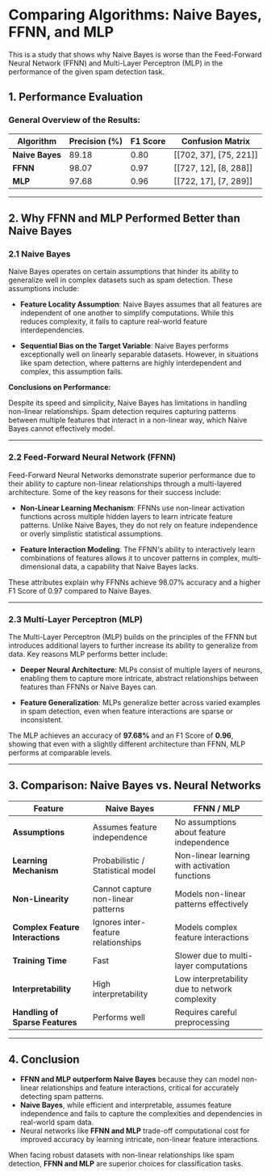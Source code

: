 # Comparing Algorithms: Naive Bayes, FFNN, and MLP

This is a study that shows why Naive Bayes is worse than the Feed-Forward Neural Network (FFNN) and Multi-Layer Perceptron (MLP) in the performance of the given spam detection task.

## 1. **Performance Evaluation**

### General Overview of the Results:

| Algorithm           | Precision (%) | F1 Score | Confusion Matrix        |
|---------------------|----------------|----------|------------------------|
| **Naive Bayes**     | 89.18          | 0.80     | [[702, 37], [75, 221]] |
| **FFNN**            | 98.07          | 0.97     | [[727, 12], [8, 288]]  |
| **MLP**             | 97.68          | 0.96     | [[722, 17], [7, 289]]  |

---

## 2. **Why FFNN and MLP Performed Better than Naive Bayes**

### **2.1 Naive Bayes**

Naive Bayes operates on certain assumptions that hinder its ability to generalize well in complex datasets such as spam detection. These assumptions include:

- **Feature Locality Assumption**: Naive Bayes assumes that all features are independent of one another to simplify computations. While this reduces complexity, it fails to capture real-world feature interdependencies.
  
- **Sequential Bias on the Target Variable**: Naive Bayes performs exceptionally well on linearly separable datasets. However, in situations like spam detection, where patterns are highly interdependent and complex, this assumption fails.

**Conclusions on Performance:**

Despite its speed and simplicity, Naive Bayes has limitations in handling non-linear relationships. Spam detection requires capturing patterns between multiple features that interact in a non-linear way, which Naive Bayes cannot effectively model.

---

### **2.2 Feed-Forward Neural Network (FFNN)**

Feed-Forward Neural Networks demonstrate superior performance due to their ability to capture non-linear relationships through a multi-layered architecture. Some of the key reasons for their success include:

- **Non-Linear Learning Mechanism**: FFNNs use non-linear activation functions across multiple hidden layers to learn intricate feature patterns. Unlike Naive Bayes, they do not rely on feature independence or overly simplistic statistical assumptions.
  
- **Feature Interaction Modeling**: The FFNN's ability to interactively learn combinations of features allows it to uncover patterns in complex, multi-dimensional data, a capability that Naive Bayes lacks.

These attributes explain why FFNNs achieve 98.07% accuracy and a higher F1 Score of 0.97 compared to Naive Bayes.

---

### **2.3 Multi-Layer Perceptron (MLP)**

The Multi-Layer Perceptron (MLP) builds on the principles of the FFNN but introduces additional layers to further increase its ability to generalize from data. Key reasons MLP performs better include:

- **Deeper Neural Architecture**: MLPs consist of multiple layers of neurons, enabling them to capture more intricate, abstract relationships between features than FFNNs or Naive Bayes can.
  
- **Feature Generalization**: MLPs generalize better across varied examples in spam detection, even when feature interactions are sparse or inconsistent.

The MLP achieves an accuracy of **97.68%** and an F1 Score of **0.96**, showing that even with a slightly different architecture than FFNN, MLP performs at comparable levels.

---

## 3. **Comparison: Naive Bayes vs. Neural Networks**

| Feature                     | Naive Bayes                       | FFNN / MLP                       |
|-----------------------------|------------------------------------|----------------------------------|
| **Assumptions**             | Assumes feature independence      | No assumptions about feature independence |
| **Learning Mechanism**      | Probabilistic / Statistical model | Non-linear learning with activation functions |
| **Non-Linearity**           | Cannot capture non-linear patterns | Models non-linear patterns effectively |
| **Complex Feature Interactions** | Ignores inter-feature relationships | Models complex feature interactions |
| **Training Time**           | Fast                               | Slower due to multi-layer computations |
| **Interpretability**       | High interpretability            | Low interpretability due to network complexity |
| **Handling of Sparse Features** | Performs well                  | Requires careful preprocessing  |

---

## 4. **Conclusion**

- **FFNN and MLP outperform Naive Bayes** because they can model non-linear relationships and feature interactions, critical for accurately detecting spam patterns.
- **Naive Bayes**, while efficient and interpretable, assumes feature independence and fails to capture the complexities and dependencies in real-world spam data.
- Neural networks like **FFNN and MLP** trade-off computational cost for improved accuracy by learning intricate, non-linear feature interactions.

When facing robust datasets with non-linear relationships like spam detection, **FFNN and MLP** are superior choices for classification tasks.
